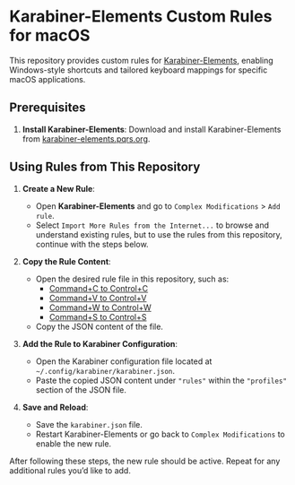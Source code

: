 # Karabiner-Elements Custom Rules for macOS

This repository provides custom rules for [Karabiner-Elements](https://karabiner-elements.pqrs.org/), enabling Windows-style shortcuts and tailored keyboard mappings for specific macOS applications.

## Prerequisites

1. **Install Karabiner-Elements**: Download and install Karabiner-Elements from [karabiner-elements.pqrs.org](https://karabiner-elements.pqrs.org/).

## Using Rules from This Repository

1. **Create a New Rule**:
   - Open **Karabiner-Elements** and go to `Complex Modifications` > `Add rule`.
   - Select `Import More Rules from the Internet...` to browse and understand existing rules, but to use the rules from this repository, continue with the steps below.

2. **Copy the Rule Content**:
   - Open the desired rule file in this repository, such as:
     - [Command+C to Control+C](https://raw.githubusercontent.com/super-ultraman/karabiner-rules/refs/heads/main/app-specific/windows-remote/command-c-to-ctrl-c.json)
     - [Command+V to Control+V](https://raw.githubusercontent.com/super-ultraman/karabiner-rules/refs/heads/main/app-specific/windows-remote/command-v-to-ctrl-v.json)
     - [Command+W to Control+W](https://raw.githubusercontent.com/super-ultraman/karabiner-rules/refs/heads/main/app-specific/windows-remote/command-w-to-ctrl-w.json)
     - [Command+S to Control+S](https://raw.githubusercontent.com/super-ultraman/karabiner-rules/refs/heads/main/app-specific/windows-remote/command-s-to-ctrl-s.json)
   - Copy the JSON content of the file.

3. **Add the Rule to Karabiner Configuration**:
   - Open the Karabiner configuration file located at `~/.config/karabiner/karabiner.json`.
   - Paste the copied JSON content under `"rules"` within the `"profiles"` section of the JSON file.

4. **Save and Reload**:
   - Save the `karabiner.json` file.
   - Restart Karabiner-Elements or go back to `Complex Modifications` to enable the new rule.

After following these steps, the new rule should be active. Repeat for any additional rules you’d like to add.
